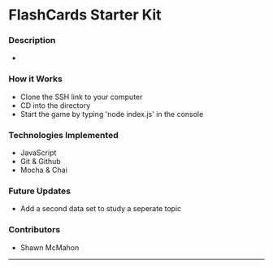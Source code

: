 # FlashCards Starter Kit

### Description
-


### How it Works
- Clone the SSH link to your computer
- CD into the directory
- Start the game by typing 'node index.js' in the console



### Technologies Implemented
- JavaScript
- Git & Github
- Mocha & Chai

### Future Updates
- Add a second data set to study a seperate topic

### Contributors
- Shawn McMahon

---
